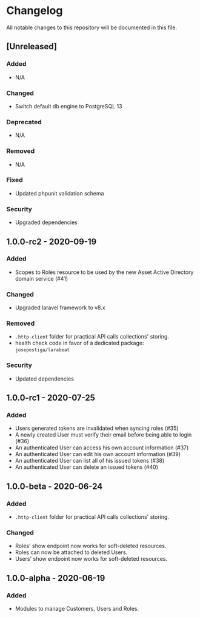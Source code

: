 # Changelog

All notable changes to this repository will be documented in this file.

## [Unreleased]

### Added

- N/A

### Changed

- Switch default db engine to PostgreSQL 13

### Deprecated

- N/A

### Removed

- N/A

### Fixed

- Updated phpunit validation schema

### Security

- Upgraded dependencies

## 1.0.0-rc2 - 2020-09-19

### Added

- Scopes to Roles resource to be used by the new Asset Active Directory domain service (#41)

### Changed

- Upgraded laravel framework to v8.x

### Removed

- `.http-client` folder for practical API calls collections' storing.
- health check code in favor of a dedicated package: `josepostiga/larabeat`

### Security

- Updated dependencies

## 1.0.0-rc1 - 2020-07-25

### Added

- Users generated tokens are invalidated when syncing roles (#35)
- A newly created User must verify their email before being able to login (#36)
- An authenticated User can access his own account information (#37)
- An authenticated User can edit his own account information (#39)
- An authenticated User can list all of his issued tokens (#38)
- An authenticated User can delete an issued tokens (#40)

## 1.0.0-beta - 2020-06-24

### Added

- `.http-client` folder for practical API calls collections' storing.

### Changed

- Roles' show endpoint now works for soft-deleted resources.
- Roles can now be attached to deleted Users.
- Users' show endpoint now works for soft-deleted resources.

## 1.0.0-alpha - 2020-06-19

### Added

- Modules to manage Customers, Users and Roles.

